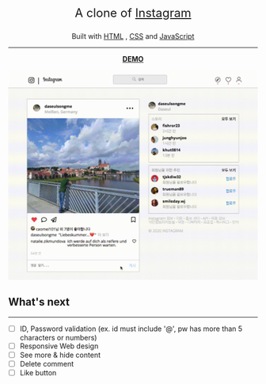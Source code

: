 <p align="center" style="font-size:24px">
A clone of <a href="https://www.instagram.com/" target="blank">Instagram</a></p>

<p align="center">
Built with <a href="https://www.w3.org/html/" target="blank">HTML</a> , <a href="https://www.w3.org/Style/CSS/Overview.en.html" target="blank">CSS</a> and <a href="https://javascript.info/" target="blank">JavaScript</a></p>

---

<p align="center">
<a href="#"><strong>DEMO</strong></a>

![screenshot of main screen](./img/test_v1.gif)

</p>

## What's next

---

- [ ] ID, Password validation (ex. id must include '@', pw has more than 5 characters or numbers)
- [ ] Responsive Web design
- [ ] See more & hide content
- [ ] Delete comment
- [ ] Like button
